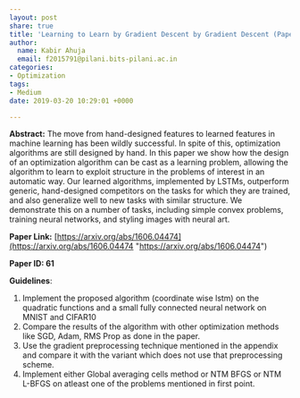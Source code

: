 ```yaml
---
layout: post
share: true
title: 'Learning to Learn by Gradient Descent by Gradient Descent (Paper ID: 61)'
author:
  name: Kabir Ahuja
  email: f2015791@pilani.bits-pilani.ac.in
categories:
- Optimization
tags:
- Medium
date: 2019-03-20 10:29:01 +0000

---
```

**Abstract:** The move from hand-designed features to learned features in machine learning has been wildly successful. In spite of this, optimization algorithms are still designed by hand. In this paper we show how the design of an optimization algorithm can be cast as a learning problem, allowing the algorithm to learn to exploit structure in the problems of interest in an automatic way. Our learned algorithms, implemented by LSTMs, outperform generic, hand-designed competitors on the tasks for which they are trained, and also generalize well to new tasks with similar structure. We demonstrate this on a number of tasks, including simple convex problems, training neural networks, and styling images with neural art.

**Paper Link:** [https://arxiv.org/abs/1606.04474](https://arxiv.org/abs/1606.04474 "https://arxiv.org/abs/1606.04474")

**Paper ID: 61**

**Guidelines**:

1. Implement the proposed algorithm (coordinate wise lstm) on the quadratic functions and a small fully connected neural network on MNIST and CIFAR10
2. Compare the results of the algorithm with other optimization methods like SGD, Adam, RMS Prop as done in the paper.
3. Use the gradient preprocessing technique mentioned in the appendix and compare it with the variant which does not use that preprocessing scheme.
4. Implement either Global averaging cells method or NTM BFGS or NTM L-BFGS on atleast one of the problems mentioned in first point.